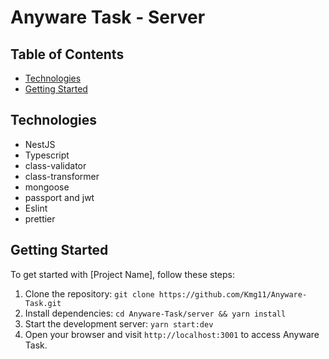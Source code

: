 # Anyware Task - Server

## Table of Contents
- [Technologies](#technologies)
- [Getting Started](#getting-started)

## Technologies

- NestJS
- Typescript
- class-validator
- class-transformer
- mongoose
- passport and jwt
- Eslint
- prettier

## Getting Started

To get started with [Project Name], follow these steps:

1. Clone the repository: `git clone https://github.com/Kmg11/Anyware-Task.git`
2. Install dependencies: `cd Anyware-Task/server && yarn install`
4. Start the development server: `yarn start:dev`
5. Open your browser and visit `http://localhost:3001` to access Anyware Task.
